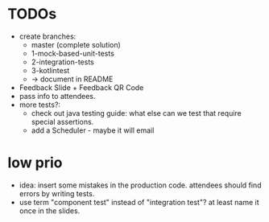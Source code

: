 # TODOs

- create branches:
    - master (complete solution) 
    - 1-mock-based-unit-tests
    - 2-integration-tests
    - 3-kotlintest
    - -> document in README
- Feedback Slide + Feedback QR Code 
- pass info to attendees.
- more tests?:
    - check out java testing guide: what else can we test that require special assertions.
    - add a Scheduler - maybe it will email

# low prio

- idea: insert some mistakes in the production code. attendees should find errors by writing tests.
- use term "component test" instead of "integration test"? at least name it once in the slides.
